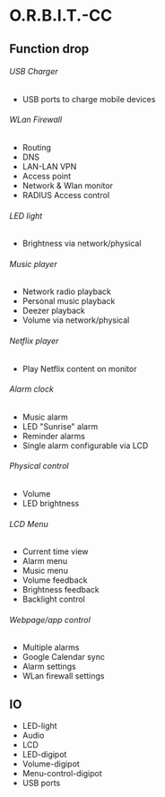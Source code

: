 # O.R.B.I.T.-CC
## Function drop
###### USB Charger
- USB ports to charge mobile devices

###### WLan Firewall
- Routing 
- DNS
- LAN-LAN VPN
- Access point
- Network & Wlan monitor
- RADIUS Access control

###### LED light ######
- Brightness via network/physical

###### Music player ######
- Network radio playback
- Personal music playback
- Deezer playback
- Volume via network/physical

###### Netflix player ######
- Play Netflix content on monitor

###### Alarm clock ######
- Music alarm
- LED "Sunrise" alarm
- Reminder alarms
- Single alarm configurable via LCD

###### Physical control ######
- Volume
- LED brightness

###### LCD Menu ######
- Current time view
- Alarm menu
- Music menu
- Volume feedback
- Brightness feedback
- Backlight control

###### Webpage/app control ######
- Multiple alarms
- Google Calendar sync
- Alarm settings
- WLan firewall settings

## IO
- LED-light
- Audio
- LCD
- LED-digipot
- Volume-digipot
- Menu-control-digipot
- USB ports

